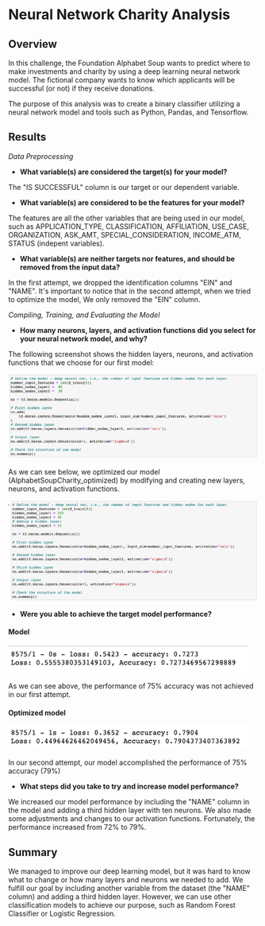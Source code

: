 # Neural Network Charity Analysis


## Overview

In this challenge, the Foundation Alphabet Soup wants to predict where to make investments and charity by using a deep learning neural network model. The fictional company wants to know which applicants will be successful (or not) if they receive donations. 

The purpose of this analysis was to create a binary classifier utilizing a neural network model and tools such as Python, Pandas, and Tensorflow.


## Results


_Data Preprocessing_

- **What variable(s) are considered the target(s) for your model?** 

The "IS SUCCESSFUL" column is our target or our dependent variable.

- **What variable(s) are considered to be the features for your model?** 

The features are all the other variables that are being used in our model, such as APPLICATION_TYPE, CLASSIFICATION,  AFFILIATION, USE_CASE, ORGANIZATION, ASK_AMT, SPECIAL_CONSIDERATION, INCOME_ATM, STATUS (indepent variables). 

- **What variable(s) are neither targets nor features, and should be removed from the input data?** 

In the first attempt, we dropped the identification columns "EIN" and "NAME".  It's important to notice that in the second attempt, when we tried to optimize the model, We only removed the "EIN" column.

_Compiling, Training, and Evaluating the Model_

- **How many neurons, layers, and activation functions did you select for your neural network model, and why?**

The following screenshot shows the hidden layers, neurons, and activation functions that we choose for our first model:

![Alt text](/Resources/1.png "imagen1")

As we can see below, we optimized our model (AlphabetSoupCharity_optimized) by modifying and creating new layers, neurons, and activation functions.

![Alt text](/Resources/2.png "imagen2")

- **Were you able to achieve the target model performance?**

#### Model

![Alt text](/Resources/3.png "imagen3")

As we can see above, the performance of 75% accuracy was not achieved in our first attempt.

#### Optimized model

![Alt text](/Resources/4.png "imagen4")

In our second attempt, our model accomplished the performance of 75% accuracy (79%)

- **What steps did you take to try and increase model performance?**

We increased our model performance by including the "NAME" column in the model and adding a third hidden layer with ten neurons. We also made some adjustments and changes to our activation functions. Fortunately, the performance increased from 72% to 79%.
 
## Summary

We managed to improve our deep learning model, but it was hard to know what to change or how many layers and neurons we needed to add. We fulfill our goal by including another variable from the dataset (the "NAME" column) and adding a third hidden layer. However, we can use other classification models to achieve our purpose, such as  Random Forest Classifier or Logistic Regression. 
